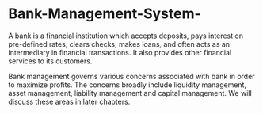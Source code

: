 # Bank-Management-System-
A bank is a financial institution which accepts deposits, pays interest on pre-defined rates, clears checks, makes loans, and often acts as an intermediary in financial transactions. It also provides other financial services to its customers.

Bank management governs various concerns associated with bank in order to maximize profits. The concerns broadly include liquidity management, asset management, liability management and capital management. We will discuss these areas in later chapters.


